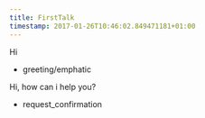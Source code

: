 ```yaml
---
title: FirstTalk
timestamp: 2017-01-26T10:46:02.849471181+01:00
---
```


Hi
* greeting/emphatic

Hi, how can i help you?
* request_confirmation
